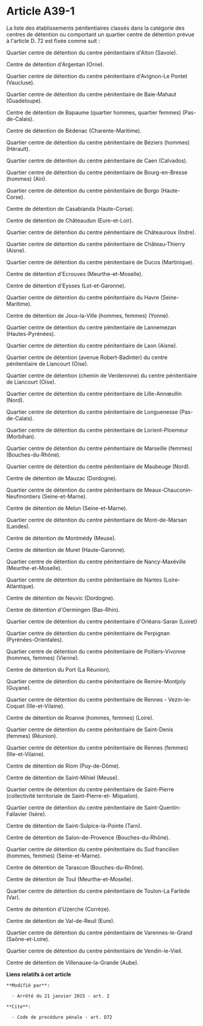 # Article A39-1

La liste des établissements pénitentiaires classés dans la catégorie des centres de détention ou comportant un quartier
centre de détention prévue à l'article D. 72 est fixée comme suit : 

Quartier centre de détention du centre pénitentiaire d'Aiton (Savoie). 

Centre de détention d'Argentan (Orne). 

Quartier centre de détention du centre pénitentiaire d'Avignon-Le Pontet (Vaucluse). 

Quartier centre de détention du centre pénitentiaire de Baie-Mahaut (Guadeloupe). 

Centre de détention de Bapaume (quartier hommes, quartier femmes) (Pas-de-Calais). 

Centre de détention de Bédenac (Charente-Maritime). 

Quartier centre de détention du centre pénitentiaire de Béziers (hommes) (Hérault). 

Quartier centre de détention du centre pénitentiaire de Caen (Calvados). 

Quartier centre de détention du centre pénitentiaire de Bourg-en-Bresse (hommes) (Ain).

Quartier centre de détention du centre pénitentiaire de Borgo (Haute-Corse). 

Centre de détention de Casabianda (Haute-Corse). 

Centre de détention de Châteaudun (Eure-et-Loir). 

Quartier centre de détention du centre pénitentiaire de Châteauroux (Indre). 

Quartier centre de détention du centre pénitentiaire de Château-Thierry (Aisne). 

Quartier centre de détention du centre pénitentiaire de Ducos (Martinique). 

Centre de détention d'Ecrouves (Meurthe-et-Moselle). 

Centre de détention d'Eysses (Lot-et-Garonne).

Quartier centre de détention du centre pénitentiaire du Havre (Seine-Maritime). 

Centre de détention de Joux-la-Ville (hommes, femmes) (Yonne). 

Quartier centre de détention du centre pénitentiaire de Lannemezan (Hautes-Pyrénées). 

Quartier centre de détention du centre pénitentiaire de Laon (Aisne). 

Quartier centre de détention (avenue Robert-Badinter) du centre pénitentiaire de Liancourt (Oise). 

Quartier centre de détention (chemin de Verderonne) du centre pénitentiaire de Liancourt (Oise). 

Quartier centre de détention du centre pénitentiaire de Lille-Annœullin (Nord). 

Quartier centre de détention du centre pénitentiaire de Longuenesse (Pas-de-Calais). 

Quartier centre de détention du centre pénitentiaire de Lorient-Ploemeur (Morbihan). 

Quartier centre de détention du centre pénitentiaire de Marseille (femmes) (Bouches-du-Rhône). 

Quartier centre de détention du centre pénitentiaire de Maubeuge (Nord). 

Centre de détention de Mauzac (Dordogne). 

Quartier centre de détention du centre pénitentiaire de Meaux-Chauconin-Neufmontiers (Seine-et-Marne).

Centre de détention de Melun (Seine-et-Marne). 

Quartier centre de détention du centre pénitentiaire de Mont-de-Marsan (Landes). 

Centre de détention de Montmédy (Meuse). 

Centre de détention de Muret (Haute-Garonne). 

Quartier centre de détention du centre pénitentiaire de Nancy-Maxéville (Meurthe-et-Moselle).

Quartier centre de détention du centre pénitentiaire de Nantes (Loire-Atlantique). 

Centre de détention de Neuvic (Dordogne). 

Centre de détention d'Oermingen (Bas-Rhin). 

Quartier centre de détention du centre pénitentiaire d'Orléans-Saran (Loiret) 

Quartier centre de détention du centre pénitentiaire de Perpignan (Pyrénées-Orientales).

Quartier centre de détention du centre pénitentiaire de Poitiers-Vivonne (hommes, femmes) (Vienne).

Centre de détention du Port (La Réunion).

Quartier centre de détention du centre pénitentiaire de Remire-Montjoly (Guyane). 

Quartier centre de détention du centre pénitentiaire de Rennes - Vezin-le-Coquet (Ille-et-Vilaine). 

Centre de détention de Roanne (hommes, femmes) (Loire). 

Quartier centre de détention du centre pénitentiaire de Saint-Denis (femmes) (Réunion). 

Quartier centre de détention du centre pénitentiaire de Rennes (femmes) (Ille-et-Vilaine). 

Centre de détention de Riom (Puy-de-Dôme). 

Centre de détention de Saint-Mihiel (Meuse). 

Quartier centre de détention du centre pénitentiaire de Saint-Pierre (collectivité territoriale de Saint-Pierre-et-
Miquelon). 

Quartier centre de détention du centre pénitentiaire de Saint-Quentin-Fallavier (Isère). 

Centre de détention de Saint-Sulpice-la-Pointe (Tarn). 

Centre de détention de Salon-de-Provence (Bouches-du-Rhône). 

Quartier centre de détention du centre pénitentiaire du Sud francilien (hommes, femmes) (Seine-et-Marne).

Centre de détention de Tarascon (Bouches-du-Rhône). 

Centre de détention de Toul (Meurthe-et-Moselle). 

Quartier centre de détention du centre pénitentiaire de Toulon-La Farlède (Var). 

Centre de détention d'Uzerche (Corrèze). 

Centre de détention de Val-de-Reuil (Eure). 

Quartier centre de détention du centre pénitentiaire de Varennes-le-Grand (Saône-et-Loire). 

Quartier centre de détention du centre pénitentiaire de Vendin-le-Vieil. 

Centre de détention de Villenauxe-la-Grande (Aube).

**Liens relatifs à cet article**

	**Modifié par**:

	  - Arrêté du 21 janvier 2015 - art. 2

	**Cite**:

	  - Code de procédure pénale - art. D72
